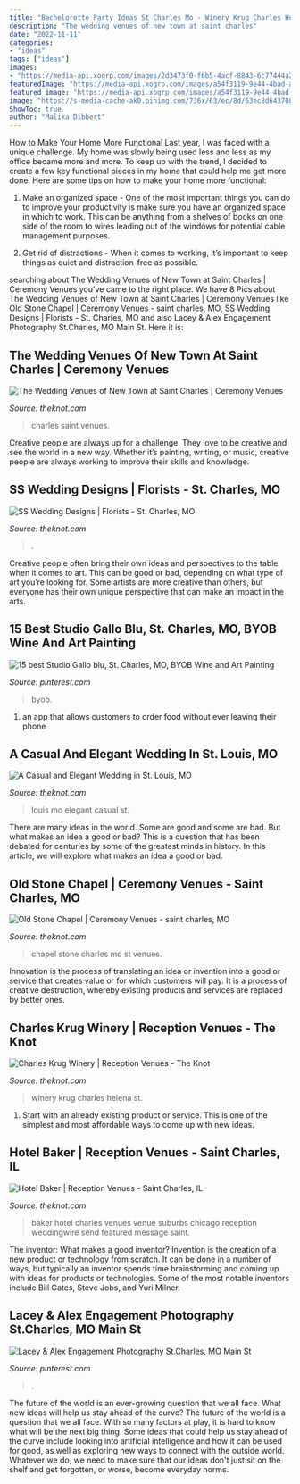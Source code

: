 ```yaml
---
title: "Bachelorette Party Ideas St Charles Mo - Winery Krug Charles Helena St"
description: "The wedding venues of new town at saint charles"
date: "2022-11-11"
categories:
- "ideas"
tags: ["ideas"]
images:
- "https://media-api.xogrp.com/images/2d3473f0-f6b5-4acf-8843-6c77444a2a9a"
featuredImage: "https://media-api.xogrp.com/images/a54f3119-9e44-4bad-ab8f-f377ced38e07"
featured_image: "https://media-api.xogrp.com/images/a54f3119-9e44-4bad-ab8f-f377ced38e07"
image: "https://s-media-cache-ak0.pinimg.com/736x/63/ec/8d/63ec8d643708eb89372e5ddd6d16795d--wine-painting-painting-classes.jpg"
ShowToc: true
author: "Malika Dibbert"
---
```



How to Make Your Home More Functional
Last year, I was faced with a unique challenge. My home was slowly being used less and less as my office became more and more. To keep up with the trend, I decided to create a few key functional pieces in my home that could help me get more done. Here are some tips on how to make your home more functional: 
1. Make an organized space - One of the most important things you can do to improve your productivity is make sure you have an organized space in which to work. This can be anything from a shelves of books on one side of the room to wires leading out of the windows for potential cable management purposes. 

2. Get rid of distractions - When it comes to working, it’s important to keep things as quiet and distraction-free as possible.

	

		
searching about The Wedding Venues of New Town at Saint Charles | Ceremony Venues you've came to the right place. We have 8 Pics about The Wedding Venues of New Town at Saint Charles | Ceremony Venues like Old Stone Chapel | Ceremony Venues - saint charles, MO, SS Wedding Designs | Florists - St. Charles, MO and also Lacey &amp; Alex Engagement Photography St.Charles, MO Main St. Here it is:
		
    
## The Wedding Venues Of New Town At Saint Charles | Ceremony Venues

<img loading=lazy src="https://media-api.xogrp.com/images/892bdb40-1c10-41e5-87ad-b9d859656e9e~rs_360.480" onerror="this.onerror=null;this.src='https://tse3.mm.bing.net/th?id=OIP.p8PHxVec0H3cLrQBSZq4OAAAAA&amp;pid=15.1';" alt="The Wedding Venues of New Town at Saint Charles | Ceremony Venues">

_Source: theknot.com_

>charles saint venues. 

	

Creative people are always up for a challenge. They love to be creative and see the world in a new way. Whether it’s painting, writing, or music, creative people are always working to improve their skills and knowledge.

    
## SS Wedding Designs | Florists - St. Charles, MO

<img loading=lazy src="https://media-api.xogrp.com/images/f25caa3b-a1cd-4dd3-9bc3-6777d0ec03f9~rs_320.480" onerror="this.onerror=null;this.src='https://tse3.mm.bing.net/th?id=OIP.Sg20JzPe3xK-pW4JYJ3AQQAAAA&amp;pid=15.1';" alt="SS Wedding Designs | Florists - St. Charles, MO">

_Source: theknot.com_

>. 

	

Creative people often bring their own ideas and perspectives to the table when it comes to art. This can be good or bad, depending on what type of art you’re looking for. Some artists are more creative than others, but everyone has their own unique perspective that can make an impact in the arts.

    
## 15 Best Studio Gallo Blu, St. Charles, MO, BYOB Wine And Art Painting

<img loading=lazy src="https://s-media-cache-ak0.pinimg.com/736x/63/ec/8d/63ec8d643708eb89372e5ddd6d16795d--wine-painting-painting-classes.jpg" onerror="this.onerror=null;this.src='https://tse4.mm.bing.net/th?id=OIP.-j2l4eiy8aPvlSRez7dIGgHaJ3&amp;pid=15.1';" alt="15 best Studio Gallo blu, St. Charles, MO, BYOB Wine and Art Painting">

_Source: pinterest.com_

>byob. 

	

1. an app that allows customers to order food without ever leaving their phone

    
## A Casual And Elegant Wedding In St. Louis, MO

<img loading=lazy src="https://media-api.xogrp.com/images/fcf4494f-99eb-e0c2-a825-0b01c4b70f59~rs_729.h" onerror="this.onerror=null;this.src='https://tse2.mm.bing.net/th?id=OIP.AxBAMOQ1EQ_bbuKbYLikOwHaLG&amp;pid=15.1';" alt="A Casual and Elegant Wedding in St. Louis, MO">

_Source: theknot.com_

>louis mo elegant casual st. 

	

There are many ideas in the world. Some are good and some are bad. But what makes an idea a good or bad? This is a question that has been debated for centuries by some of the greatest minds in history. In this article, we will explore what makes an idea a good or bad.

    
## Old Stone Chapel | Ceremony Venues - Saint Charles, MO

<img loading=lazy src="https://media-api.xogrp.com/images/2d3473f0-f6b5-4acf-8843-6c77444a2a9a" onerror="this.onerror=null;this.src='https://tse3.mm.bing.net/th?id=OIP.sa9ui4SK2ExSNO6C4u17-wHaE8&amp;pid=15.1';" alt="Old Stone Chapel | Ceremony Venues - saint charles, MO">

_Source: theknot.com_

>chapel stone charles mo st venues. 

	

Innovation is the process of translating an idea or invention into a good or service that creates value or for which customers will pay. It is a process of creative destruction, whereby existing products and services are replaced by better ones.

    
## Charles Krug Winery | Reception Venues - The Knot

<img loading=lazy src="https://media-api.xogrp.com/images/3c361347-26e8-44a1-83c4-abf500a71ee6~rs_720.480" onerror="this.onerror=null;this.src='https://tse4.mm.bing.net/th?id=OIP.LFpZRmh8ovM0yAtkMxjRBAHaE8&amp;pid=15.1';" alt="Charles Krug Winery | Reception Venues - The Knot">

_Source: theknot.com_

>winery krug charles helena st. 

	

1. Start with an already existing product or service. This is one of the simplest and most affordable ways to come up with new ideas.

    
## Hotel Baker | Reception Venues - Saint Charles, IL

<img loading=lazy src="https://media-api.xogrp.com/images/a54f3119-9e44-4bad-ab8f-f377ced38e07" onerror="this.onerror=null;this.src='https://tse2.mm.bing.net/th?id=OIP.dmmLa0Ya1wksH8WrVRglIQHaE7&amp;pid=15.1';" alt="Hotel Baker | Reception Venues - Saint Charles, IL">

_Source: theknot.com_

>baker hotel charles venues venue suburbs chicago reception weddingwire send featured message saint. 

	

The inventor: What makes a good inventor?
Invention is the creation of a new product or technology from scratch. It can be done in a number of ways, but typically an inventor spends time brainstorming and coming up with ideas for products or technologies. Some of the most notable inventors include Bill Gates, Steve Jobs, and Yuri Milner.

    
## Lacey &amp; Alex Engagement Photography St.Charles, MO Main St

<img loading=lazy src="https://i.pinimg.com/originals/e9/c4/2f/e9c42f3ce484a06647945b8eb289db85.jpg" onerror="this.onerror=null;this.src='https://tse2.mm.bing.net/th?id=OIP.0G6y85Z29a4R8Y6XLMvi7wHaE8&amp;pid=15.1';" alt="Lacey &amp; Alex Engagement Photography St.Charles, MO Main St">

_Source: pinterest.com_

>. 

	

The future of the world is an ever-growing question that we all face. What new ideas will help us stay ahead of the curve?
The future of the world is a question that we all face. With so many factors at play, it is hard to know what will be the next big thing. Some ideas that could help us stay ahead of the curve include looking into artificial intelligence and how it can be used for good, as well as exploring new ways to connect with the outside world. Whatever we do, we need to make sure that our ideas don't just sit on the shelf and get forgotten, or worse, become everyday norms.

